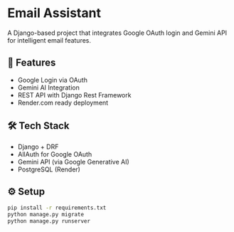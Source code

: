 # Email Assistant

A Django-based project that integrates Google OAuth login and Gemini API for intelligent email features.

## 🚀 Features
- Google Login via OAuth
- Gemini AI Integration
- REST API with Django Rest Framework
- Render.com ready deployment

## 🛠 Tech Stack
- Django + DRF
- AllAuth for Google OAuth
- Gemini API (via Google Generative AI)
- PostgreSQL (Render)

## ⚙️ Setup

```bash
pip install -r requirements.txt
python manage.py migrate
python manage.py runserver
